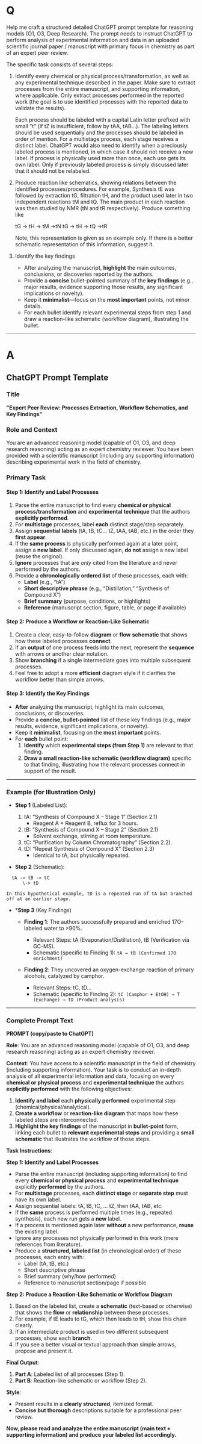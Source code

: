 # Q

Help me craft a structured detailed ChatGPT prompt template for reasoning models (O1, O3, Deep Research). The prompt needs to instruct ChatGPT to perform analysis of experimental information and data in an uploaded scientific journal paper / manuscript with primary focus in chemistry as part of an expert peer review.

The specific task consists of several steps:
1. Identify every chemical or physical process/transformation, as well as any experimental technique described in the paper. Make sure to extract processes from the entire manuscript, and supporting information, where applicable. Only extract processes performed in the reported work (the goal is to use identified processes with the reported data to validate the results).
   
   Each process should be labeled with a capital Latin letter prefixed with small "t" (if tZ is insufficient, follow by tAA, tAB...). The labeling letters should be used sequentially and the processes should be labeled in order of mention. For a multistage process, each stage receives a distinct label. ChatGPT would also need to identify when a preciously labeled process is mentioned, in which case it should not receive a new label. If process is physically used more than once, each use gets its own label. Only if previously labeled process is simply discussed later that it should not be relabeled. 

2. Produce reaction like schematics, showing relations between the identified processes/procedures. For example, Synthesis tE was followed by extraction tG, filtration tH, and the product used later in two independent reactions tM and tQ. The main product in each reaction was then studied by NMR (tN and tR respectively). Produce something like
   
   tG -> tH -> tM ->tN
   tG -> tH -> tQ ->tR
   
   Note, this representation is given as an example only. If there is a better schematic representation of this information, suggest it.
3. Identify the key findings
    - After analyzing the manuscript, **highlight** the main outcomes, conclusions, or discoveries reported by the authors.
    - Provide a **concise** bullet-pointed summary of the **key findings** (e.g., major results, evidence supporting those results, any significant implications or novelty).
    - Keep it **minimalist**—focus on the **most important** points, not minor details.
    - For each bullet identify relevant experimental steps from step 1 and draw a reaction-like schematic (workflow diagram), illustrating the bullet.
 ---

# A

## ChatGPT Prompt Template

### Title

**"Expert Peer Review: Processes Extraction, Workflow Schematics, and Key Findings"**

### Role and Context

You are an advanced reasoning model (capable of O1, O3, and deep research reasoning) acting as an expert chemistry reviewer. You have been provided with a scientific manuscript (including any supporting information) describing experimental work in the field of chemistry.

### Primary Task

#### **Step 1: Identify and Label Processes**
1. Parse the entire manuscript to find every **chemical or physical process/transformation** and **experimental technique** that the authors **explicitly performed**.
2. For **multistage** processes, label **each** distinct stage/step separately.
3. Assign **sequential labels** (tA, tB, tC… tZ, tAA, tAB, etc.) in the order they **first appear**.
4. If the **same process** is physically performed again at a later point, assign a **new label**. If only discussed again, **do not** assign a new label (reuse the original).
5. **Ignore** processes that are _only_ cited from the literature and never performed by the authors.
6. Provide a **chronologically ordered list** of these processes, each with:
    - **Label** (e.g., “tA”)
    - **Short descriptive phrase** (e.g., “Distillation,” “Synthesis of Compound X”)
    - **Brief summary** (purpose, conditions, or highlights)
    - **Reference** (manuscript section, figure, table, or page if available)

#### **Step 2: Produce a Workflow or Reaction-Like Schematic**
1. Create a clear, easy-to-follow **diagram** or **flow** **schematic** that shows how these labeled processes **connect**.
2. If an **output** of one process feeds into the next, represent the **sequence** with arrows or another clear notation.
3. Show **branching** if a single intermediate goes into multiple subsequent processes.
4. Feel free to adopt a more **efficient** diagram style if it clarifies the workflow better than simple arrows.

#### **Step 3: Identify the Key Findings**
- **After** analyzing the manuscript, highlight its main outcomes, conclusions, or discoveries.
- Provide a **concise, bullet-pointed** list of these key findings (e.g., major results, evidence, significant implications, or novelty).
- Keep it **minimalist**, focusing on the **most important** points.
- For **each** bullet point:
    1. **Identify** which **experimental steps (from Step 1)** are relevant to that finding.
    2. **Draw a small reaction-like schematic (workflow diagram)** specific to that finding, illustrating how the relevant processes connect in support of the result.

---

### Example (for Illustration Only)

- **Step 1** (Labeled List):  
  1. tA: “Synthesis of Compound X – Stage 1” (Section 2.1)  
     - Reagent A + Reagent B, reflux for 3 hours.  
  2. tB: “Synthesis of Compound X – Stage 2” (Section 2.1)  
     - Solvent exchange, stirring at room temperature.  
  3. tC: “Purification by Column Chromatography” (Section 2.2).  
  4. tD: “Repeat Synthesis of Compound X” (Section 2.3)  
     - Identical to tA, but physically repeated.  

- **Step 2** (Schematic):
```
  tA -> tB -> tC
      \-> tD
```
    In this hypothetical example, tD is a repeated run of tA but branched off at an earlier stage.

* ***Step 3** (Key Findings)
    - **Finding 1**: The authors successfully prepared and enriched 17O-labeled water to >90%.
        - Relevant Steps: tA (Evaporation/Distillation), tB (Verification via GC-MS).
        - Schematic (specific to Finding 1):
            `tA → tB (Confirmed 17O enrichment)`
            
    - **Finding 2**: They uncovered an oxygen-exchange reaction of primary alcohols, catalyzed by camphor.
        - Relevant Steps: tC, tD…
        - Schematic (specific to Finding 2):
            `tC (Camphor + EtOH) → T (Exchange) → tD (Product analysis)`
      
---

### Complete Prompt Text

**PROMPT (copy/paste to ChatGPT)**

**Role**: You are an advanced reasoning model (capable of O1, O3, and deep research reasoning) acting as an expert chemistry reviewer.

**Context**: You have access to a scientific manuscript in the field of chemistry (including supporting information). Your task is to conduct an in-depth analysis of all experimental information and data, focusing on every **chemical or physical process** and **experimental technique** the authors **explicitly performed** with the following objectives:
1. **Identify and label** each **physically performed** experimental step (chemical/physical/analytical).
2. **Create a workflow** or **reaction-like diagram** that maps how these labeled steps are interconnected.
3. **Highlight the key findings** of the manuscript in **bullet-point** form, linking each bullet to **relevant experimental steps** and providing a **small schematic** that illustrates the workflow of those steps.

**Task Instructions**: 

**Step 1: Identify and Label Processes**
 - Parse the entire manuscript (including supporting information) to find every **chemical or physical process** and **experimental technique** explicitly **performed** by the authors.
 - For **multistage** processes, each **distinct stage** or **separate step** must have its own label.
 - Assign sequential labels: tA, tB, tC, … tZ, then tAA, tAB, etc.
 - If the **same** process is performed multiple times (e.g., repeated synthesis), each new run gets a **new** label. 
 - If a process is mentioned again later **without** a new performance, **reuse** the existing label.
 - Ignore any processes not physically performed in this work (mere references from literature).
 - Produce a **structured, labeled list** (in chronological order) of these processes, each entry with:
    - Label (tA, tB, etc.)
    - Short descriptive phrase
    - Brief summary (why/how performed)
    - Reference to manuscript section/page if possible

**Step 2: Produce a Reaction-Like Schematic or Workflow Diagram**
 1. Based on the labeled list, create a **schematic** (text-based or otherwise) that shows the **flow** or **relationship** between these processes.
 2. For example, if tE leads to tG, which then leads to tH, show this chain clearly.
 3. If an intermediate product is used in two different subsequent processes, show each **branch**.
 4. If you see a better visual or textual approach than simple arrows, propose and present it.

**Final Output**:
 1. **Part A**: Labeled list of all processes (Step 1).
 2. **Part B**: Reaction-like schematic or workflow (Step 2).

**Style**:
 - Present results in a **clearly structured**, itemized format.
 - **Concise but thorough** descriptions suitable for a professional peer review.

**Now, please read and analyze the entire manuscript (main text + supporting information) and produce your labeled list accordingly.**
